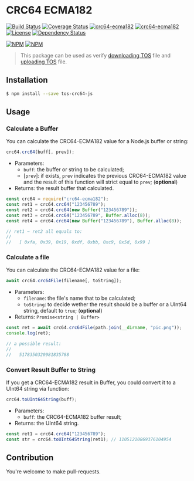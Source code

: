 # CRC64 ECMA182

[![Build Status](https://travis-ci.org/MoonBall/crc64_ecma182.svg?branch=master)](https://travis-ci.org/MoonBall/crc64_ecma182)
[![Coverage Status](https://img.shields.io/coveralls/MoonBall/crc64_ecma182.svg)](https://coveralls.io/r/MoonBall/crc64_ecma182)
[![crc64-ecma182](http://img.shields.io/npm/v/tos-crc64-js.svg)](https://www.npmjs.org/package/crc64-ecma182)
[![crc64-ecma182](http://img.shields.io/npm/dm/tos-crc64-js.svg)](https://www.npmjs.org/package/crc64-ecma182)
[![License](https://img.shields.io/npm/l/crc64-ecma182.svg?style=flat)](https://www.npmjs.org/package/crc64-ecma182)
[![Dependency Status](https://david-dm.org/MoonBall/crc64_ecma182.svg)](https://david-dm.org/MoonBall/crc64_ecma182)

[![NPM](https://nodei.co/npm/tos-crc64-js.png?downloads=true&downloadRank=true&stars=true)](https://nodei.co/npm/crc64-ecma182/) [![NPM](https://nodei.co/npm-dl/crc64-ecma182.png?months=6&height=2)](https://nodei.co/npm/crc64-ecma182/)

> This package can be used as verify [downloading TOS](https://www.volcengine.com/docs/6349/136741) file and [uploading TOS](https://www.volcengine.com/docs/6349/136740#%E9%80%9A%E8%BF%87crc64) file.

## Installation

```sh
$ npm install --save tos-crc64-js
```

## Usage

### Calculate a Buffer

You can calculate the CRC64-ECMA182 value for a Node.js buffer or string:

```js
crc64.crc64(buff[, prev]);
```

+ Parameters:
    + `buff`: the buffer or string to be calculated;
    + [`prev`]: if exists, `prev` indicates the previous CRC64-ECMA182 value and the result of this function will strict equal to `prev`; (**optional**)
+ Returns: the result buffer that calculated.


```js
const crc64 = require("crc64-ecma182");
const ret1 = crc64.crc64("123456789");
const ret2 = crc64.crc64(new Buffer("123456789"));
const ret3 = crc64.crc64("123456789", Buffer.alloc(8));
const ret4 = crc64.crc64(new Buffer("123456789"), Buffer.alloc(8));

// ret1 ~ ret2 all equals to:
//
//   [ 0xfa, 0x39, 0x19, 0xdf, 0xbb, 0xc9, 0x5d, 0x99 ]
```

### Calculate a file

You can calculate the CRC64-ECMA182 value for a file:

```js
await crc64.crc64File(filename[, toString]);
```

+ Parameters:
    + `filename`: the file's name that to be calculated;
    + `toString`: to decide wether the result should be a buffer or a UInt64 string, default to `true`; (**optional**)
+ Returns: `Promise<string | Buffer>`

```js
const ret = await crc64.crc64File(path.join(__dirname, "pic.png"));
console.log(ret);

// a possible result:
//
//   5178350320981835788
```

### Convert Result Buffer to String

If you get a CRC64-ECMA182 result in Buffer, you could convert it to a UInt64 string via function:

```js
crc64.toUInt64String(buff);
```

+ Parameters:
    + `buff`: the CRC64-ECMA182 buffer result;
+ Returns: the UInt64 string.

```js
const ret1 = crc64.crc64("123456789");
const str = crc64.toUInt64String(ret1); // 11051210869376104954
```

## Contribution

You're welcome to make pull-requests.
